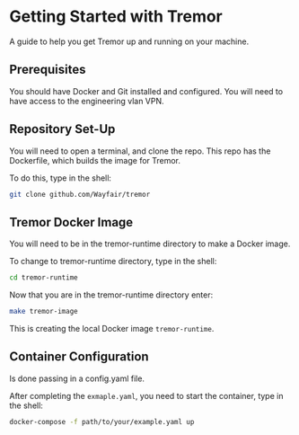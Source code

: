 # Getting Started with Tremor

A guide to help you get Tremor up and running on your machine.

## Prerequisites

You should have Docker and Git installed and configured. You will need to have access to the engineering vlan VPN.

## Repository Set-Up

You will need to open a terminal, and clone the repo. This repo has the Dockerfile, which builds the image for Tremor.

To do this, type in the shell:

```sh
git clone github.com/Wayfair/tremor
```

## Tremor Docker Image

You will need to be in the tremor-runtime directory to make a Docker image.

To change to tremor-runtime directory, type in the shell:

```sh
cd tremor-runtime
```

Now that you are in the tremor-runtime directory enter:

```sh
make tremor-image
```

This is creating the local Docker image `tremor-runtime`.

## Container Configuration

Is done passing in a config.yaml file.

After completing the `exmaple.yaml`, you need to start the container, type in the shell:

```sh
docker-compose -f path/to/your/example.yaml up
```
